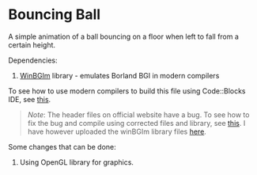 # Bouncing Ball

A simple animation of a ball bouncing on a floor when left to fall from a certain height.

Dependencies:
1. [WinBGIm](http://www.codecutter.net/tools/winbgim/) library - emulates Borland BGI in modern compilers

To see how to use modern compilers to build this file using Code::Blocks IDE, see [this](https://www.geeksforgeeks.org/include-graphics-h-codeblocks/).

> *Note*: The header files on official website have a bug. To see how to fix the bug and compile using corrected files and library, see [this](https://stackoverflow.com/a/57507125). I have however uploaded the winBGIm library files [here](../winBGIm).

Some changes that can be done:
1. Using OpenGL library for graphics.
